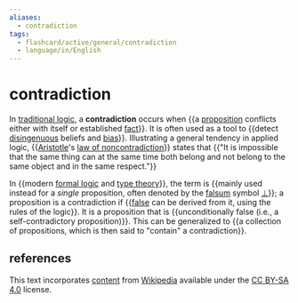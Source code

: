 ```yaml
---
aliases:
  - contradiction
tags:
  - flashcard/active/general/contradiction
  - language/in/English
---
```


# contradiction

In [traditional logic](term%20logic.md), a __contradiction__ occurs when {{a [proposition](proposition.md) conflicts either with itself or established [fact](fact.md)}}. It is often used as a tool to {{detect [disingenuous](deception.md) beliefs and [bias](bias.md)}}. Illustrating a general tendency in applied logic, {{[Aristotle](aristotle.md)'s [law of noncontradiction](law%20of%20noncontradiction.md)}} states that {{"It is impossible that the same thing can at the same time both belong and not belong to the same object and in the same respect."}} <!--SR:!2024-10-01,17,290!2024-09-28,14,290!2024-09-28,14,290!2024-10-01,17,290-->

In {{modern [formal logic](logic.md#formal%20logic) and [type theory](type%20theory.md)}}, the term is {{mainly used instead for a _single_ proposition, often denoted by the [falsum](up%20tack.md) symbol [$\bot$](bottom%20type.md)}}; a proposition is a contradiction if {{[false](false%20(logic).md) can be derived from it, using the rules of the logic}}. It is a proposition that is {{unconditionally false (i.e., a self-contradictory proposition)}}. This can be generalized to {{a collection of propositions, which is then said to "contain" a contradiction}}. <!--SR:!2024-10-23,29,270!2024-10-01,17,290!2024-09-28,14,290!2024-11-03,40,290!2024-09-27,13,290-->

## references

This text incorporates [content](https://en.wikipedia.org/wiki/contradiction) from [Wikipedia](Wikipedia.md) available under the [CC BY-SA 4.0](https://creativecommons.org/licenses/by-sa/4.0/) license.
